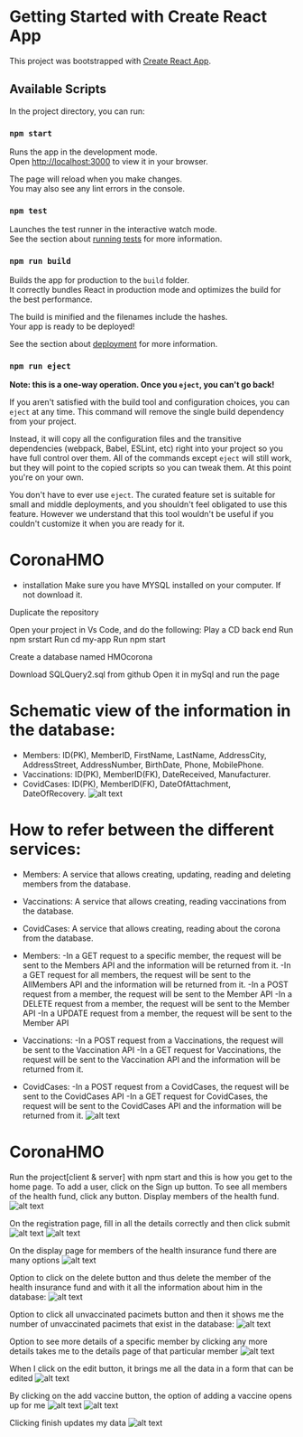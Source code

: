# Getting Started with Create React App

This project was bootstrapped with [Create React App](https://github.com/facebook/create-react-app).

## Available Scripts

In the project directory, you can run:

### `npm start`

Runs the app in the development mode.\
Open [http://localhost:3000](http://localhost:3000) to view it in your browser.

The page will reload when you make changes.\
You may also see any lint errors in the console.

### `npm test`

Launches the test runner in the interactive watch mode.\
See the section about [running tests](https://facebook.github.io/create-react-app/docs/running-tests) for more information.

### `npm run build`

Builds the app for production to the `build` folder.\
It correctly bundles React in production mode and optimizes the build for the best performance.

The build is minified and the filenames include the hashes.\
Your app is ready to be deployed!

See the section about [deployment](https://facebook.github.io/create-react-app/docs/deployment) for more information.

### `npm run eject`

**Note: this is a one-way operation. Once you `eject`, you can't go back!**

If you aren't satisfied with the build tool and configuration choices, you can `eject` at any time. This command will remove the single build dependency from your project.

Instead, it will copy all the configuration files and the transitive dependencies (webpack, Babel, ESLint, etc) right into your project so you have full control over them. All of the commands except `eject` will still work, but they will point to the copied scripts so you can tweak them. At this point you're on your own.

You don't have to ever use `eject`. The curated feature set is suitable for small and middle deployments, and you shouldn't feel obligated to use this feature. However we understand that this tool wouldn't be useful if you couldn't customize it when you are ready for it.

# CoronaHMO
- installation
Make sure you have MYSQL installed on your computer. If not download it.

Duplicate the repository

Open your project in Vs Code, and do the following:
Play a CD back end
Run npm srstart
Run cd my-app
Run npm start

Create a database named HMOcorona

Download SQLQuery2.sql from github
Open it in mySql and run the page

# Schematic view of the information in the database:

- Members: ID(PK), MemberID, FirstName, LastName, AddressCity, AddressStreet, AddressNumber, BirthDate, Phone, MobilePhone.
- Vaccinations: ID(PK), MemberID(FK), DateReceived, Manufacturer.
- CovidCases: ID(PK), MemberID(FK), DateOfAttachment, DateOfRecovery.
![alt text](image-12.png)

# How to refer between the different services:
- Members: A service that allows creating, updating, reading and deleting members from the database.
- Vaccinations: A service that allows creating, reading  vaccinations from the database.
- CovidCases: A service that allows creating, reading  about the corona from the database.

- Members:
-In a GET request to a specific member, the request will be sent to the Members API and the information will be returned from it.
-In a GET request for all members, the request will be sent to the AllMembers API and the information will be returned from it.
-In a POST request from a member, the request will be sent to the Member API
-In a DELETE request from a member, the request will be sent to the Member API
-In a UPDATE request from a member, the request will be sent to the Member API
- Vaccinations:
-In a POST request from a Vaccinations, the request will be sent to the Vaccination API
-In a GET request for  Vaccinations, the request will be sent to the Vaccination API and the information will be returned from it.
- CovidCases:
-In a POST request from a CovidCases, the request will be sent to the CovidCases API
-In a GET request for  CovidCases, the request will be sent to the CovidCases API and the information will be returned from it.
![alt text](image-14.png)


# CoronaHMO
Run the project[client & server] with npm start and this is how you get to the home page. To add a user, click on the Sign up button. To see all members of the health fund, click any button. Display members of the health fund.
![alt text](image-1.png)

On the registration page, fill in all the details correctly and then click submit
![alt text](image.png)
![alt text](image-2.png)

On the display page for members of the health insurance fund there are many options
![alt text](image-3.png)

Option to click on the delete button and thus delete the member of the health insurance fund and with it all the information about him in the database:
![alt text](image-4.png)

Option to click all unvaccinated pacimets button and then it shows me the number of unvaccinated pacimets that exist in the database:
![alt text](image-11.png)

Option to see more details of a specific member by clicking any more details takes me to the details page of that particular member
![alt text](image-10.png)

When I click on the edit button, it brings me all the data in a form that can be edited
![alt text](image-6.png)

By clicking on the add vaccine button, the option of adding a vaccine opens up for me
![alt text](image-7.png)
![alt text](image-8.png)

Clicking finish updates my data
![alt text](image-9.png)




